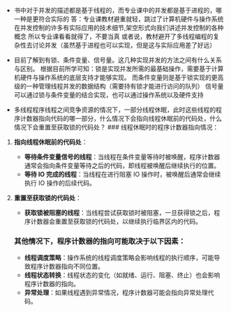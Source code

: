 - 书中对于并发的描述都是基于线程的，而专业课中的并发都是基于进程的，哪一种是更符合实际的
		答：专业课教材避重就轻，跳过了计算机硬件与操作系统在并发控制的许多有实际应用的技术细节,架空形式向我们讲述并发控制的各种概念
		所以专业课看看就得了，不要当真
		或者说，教材避开了多线程编程的复杂性去讨论并发（虽然基于进程也可以实现，但是这与实际应用差了好远）
- 目前了解到有锁、条件变量、信号量。这几种实现并发的方法之间有什么关系与区别。
		根据目前所学可知：锁是实现并发所需的最基础操作，需要基于计算机硬件与操作系统的底层支持才能够实现。
		而条件变量则是基于锁实现的更高级的一种管理线程并发的数据结构（需要持有锁才能进行访问的队列）
		信号量可以通过锁与条件变量的结合实现，也可以通过操作系统以及硬件支持

- 多线程程序线程之间竞争资源的情况下，一部分线程休眠，此时这些线程的程序计数器指向代码的哪一部分，什么情况下会指向线程休眠前的代码处，什么情况下会重置至获取锁的代码处？
		### 线程休眠时的程序计数器指向情况：

1. **指向线程休眠前的代码处**：
    
    - **等待条件变量信号的线程**：当线程在条件变量等待时被唤醒，程序计数器通常会指向条件变量等待之后的代码，即线程被唤醒后继续执行的位置。
    - **等待 IO 完成的线程**：当线程在进行阻塞 IO 操作时，被唤醒后通常会继续执行 IO 操作的后续代码。
2. **重置至获取锁的代码处**：
    
    - **获取锁被阻塞的线程**：当线程尝试获取锁时被阻塞，一旦获得锁之后，程序计数器会重置至获取锁的代码处，以继续执行临界区内的代码。

	### 其他情况下，程序计数器的指向可能取决于以下因素：

	- **线程调度策略**：操作系统的线程调度策略会影响线程的执行顺序，可能导致程序计数器指向不同位置。
	- **线程状态转换**：线程状态的变化（如就绪、运行、阻塞、终止）也会影响程序计数器的指向。
	- **异常处理**：如果线程遇到异常情况，程序计数器可能会指向异常处理代码。